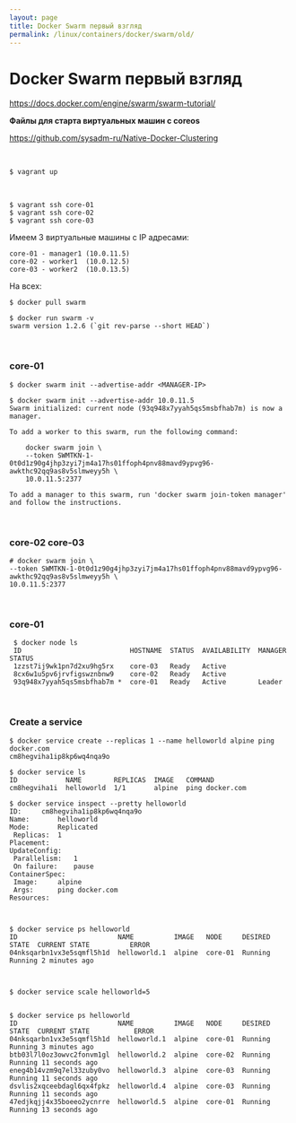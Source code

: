 ```yaml
---
layout: page
title: Docker Swarm первый взгляд
permalink: /linux/containers/docker/swarm/old/
---
```


# Docker Swarm первый взгляд


https://docs.docker.com/engine/swarm/swarm-tutorial/


**Файлы для старта виртуальных машин с coreos**

https://github.com/sysadm-ru/Native-Docker-Clustering

<br/>

    $ vagrant up


<br/>

    $ vagrant ssh core-01
    $ vagrant ssh core-02
    $ vagrant ssh core-03


Имеем 3 виртуальные машины с IP адресами:

    core-01 - manager1 (10.0.11.5)
    core-02 - worker1  (10.0.12.5)
    core-03 - worker2  (10.0.13.5)

На всех:

    $ docker pull swarm

    $ docker run swarm -v
    swarm version 1.2.6 (`git rev-parse --short HEAD`)


<br/>

### core-01

    $ docker swarm init --advertise-addr <MANAGER-IP>

    $ docker swarm init --advertise-addr 10.0.11.5     
    Swarm initialized: current node (93q948x7yyah5qs5msbfhab7m) is now a manager.

    To add a worker to this swarm, run the following command:

        docker swarm join \
        --token SWMTKN-1-0t0d1z90g4jhp3zyi7jm4a17hs01ffoph4pnv88mavd9ypvg96-awkthc92qq9as8v5slmweyy5h \
        10.0.11.5:2377

    To add a manager to this swarm, run 'docker swarm join-token manager' and follow the instructions.


<br/>

### core-02 core-03

    # docker swarm join \
    --token SWMTKN-1-0t0d1z90g4jhp3zyi7jm4a17hs01ffoph4pnv88mavd9ypvg96-awkthc92qq9as8v5slmweyy5h \
    10.0.11.5:2377


<br/>

### core-01

     $ docker node ls
     ID                           HOSTNAME  STATUS  AVAILABILITY  MANAGER STATUS
     1zzst7ij9wk1pn7d2xu9hg5rx    core-03   Ready   Active        
     8cx6w1u5pv6jrvfigswznbnw9    core-02   Ready   Active        
     93q948x7yyah5qs5msbfhab7m *  core-01   Ready   Active        Leader


<br/>

### Create a service

    $ docker service create --replicas 1 --name helloworld alpine ping docker.com
    cm8hegviha1ip8kp6wq4nqa9o

    $ docker service ls
    ID            NAME        REPLICAS  IMAGE   COMMAND
    cm8hegviha1i  helloworld  1/1       alpine  ping docker.com

    $ docker service inspect --pretty helloworld
    ID:		cm8hegviha1ip8kp6wq4nqa9o
    Name:		helloworld
    Mode:		Replicated
     Replicas:	1
    Placement:
    UpdateConfig:
     Parallelism:	1
     On failure:	pause
    ContainerSpec:
     Image:		alpine
     Args:		ping docker.com
    Resources:



    $ docker service ps helloworld
    ID                         NAME          IMAGE   NODE     DESIRED STATE  CURRENT STATE          ERROR
    04nksqarbn1vx3e5sqmfl5h1d  helloworld.1  alpine  core-01  Running        Running 2 minutes ago  



    $ docker service scale helloworld=5


    $ docker service ps helloworld
    ID                         NAME          IMAGE   NODE     DESIRED STATE  CURRENT STATE           ERROR
    04nksqarbn1vx3e5sqmfl5h1d  helloworld.1  alpine  core-01  Running        Running 3 minutes ago   
    btb03l7l0oz3owvc2fonvm1gl  helloworld.2  alpine  core-02  Running        Running 11 seconds ago  
    eneg4b14vzm9q7el33zuby0vo  helloworld.3  alpine  core-03  Running        Running 11 seconds ago  
    dsvlis2xqceebdagl6qx4fpkz  helloworld.4  alpine  core-03  Running        Running 11 seconds ago  
    47edjkqjj4x35boeeo2ycnrre  helloworld.5  alpine  core-01  Running        Running 13 seconds ago  
